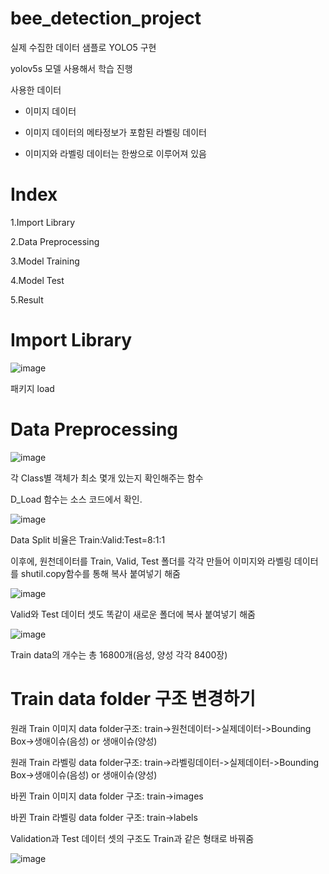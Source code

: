 # bee_detection_project

실제 수집한 데이터 샘플로 YOLO5 구현

yolov5s 모델 사용해서 학습 진행

사용한 데이터

- 이미지 데이터

- 이미지 데이터의 메타정보가 포함된 라벨링 데이터

- 이미지와 라벨링 데이터는 한쌍으로 이루어져 있음

# Index

1.Import Library

2.Data Preprocessing

3.Model Training

4.Model Test

5.Result

# Import Library

![image](https://user-images.githubusercontent.com/104436260/208832899-402b4986-e5e7-44ee-99d8-592dc2cc28ea.png)

패키지 load

# Data Preprocessing

![image](https://user-images.githubusercontent.com/104436260/208833062-4f258a3b-97c6-45f2-a0ae-9985c02b547f.png)

각 Class별 객체가 최소 몇개 있는지 확인해주는 함수 

D_Load 함수는 소스 코드에서 확인.

![image](https://user-images.githubusercontent.com/104436260/208833841-84ea1657-02b5-45d2-b096-6304a5f9bd50.png)

Data Split 비율은 Train:Valid:Test=8:1:1

이후에, 원천데이터를 Train, Valid, Test 폴더를 각각 만들어 이미지와 라벨링 데이터를 shutil.copy함수를 통해 복사 붙여넣기 해줌

![image](https://user-images.githubusercontent.com/104436260/208834542-13cfd717-1e13-46ca-b943-e043f7eb5f76.png)

Valid와 Test 데이터 셋도 똑같이 새로운 폴더에 복사 붙여넣기 해줌

![image](https://user-images.githubusercontent.com/104436260/208835889-187ff12e-4e79-4ba0-aeb3-d49c7c14a82c.png)

Train data의 개수는 총 16800개(음성, 양성 각각 8400장)

# Train data folder 구조 변경하기

원래 Train 이미지 data folder구조: train->원천데이터->실제데이터->Bounding Box->생애이슈(음성) or 생애이슈(양성)

원래 Train 라벨링 data folder구조: train->라벨링데이터->실제데이터->Bounding Box->생애이슈(음성) or 생애이슈(양성)

바뀐 Train 이미지 data folder 구조: train->images

바뀐 Train 라벨링 data folder 구조: train->labels

Validation과 Test 데이터 셋의 구조도 Train과 같은 형태로 바꿔줌

![image](https://user-images.githubusercontent.com/104436260/208844006-176a66fd-df50-4eb8-9151-e4a85e732284.png)

